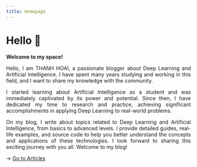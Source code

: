 ```yaml
---
title: Homepage
---
```


# Hello 👋

**Welcome to my space!**

<p style="text-align:justify">Hello, I am THANH HOAI, a passionate blogger about Deep Learning and Artificial Intelligence. I have spent many years studying and working in this field, and I want to share my knowledge with the community.</p>

<p style="text-align:justify">I started learning about Artificial Intelligence as a student and was immediately captivated by its power and potential. Since then, I have dedicated my time to research and practice, achieving significant accomplishments in applying Deep Learning to real-world problems.</p>

<p style="text-align:justify">On my blog, I write about topics related to Deep Learning and Artificial Intelligence, from basics to advanced levels. I provide detailed guides, real-life examples, and source code to help you better understand the concepts and applications of these technologies. I look forward to sharing this exciting journey with you all. Welcome to my blog! </p>

→ [Go to Articles](/articles)
